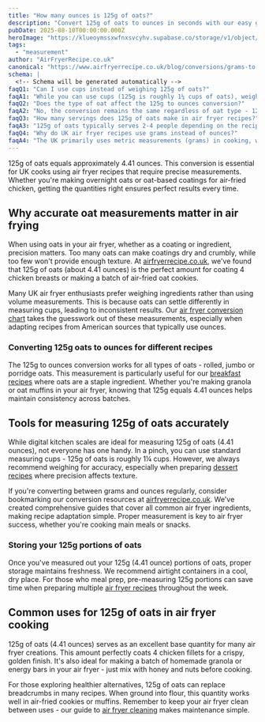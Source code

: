 ```yaml
---
title: "How many ounces is 125g of oats?"
description: "Convert 125g of oats to ounces in seconds with our easy guide. Perfect for air fryer recipes and precise baking measurements."
pubDate: 2025-08-10T00:00:00.000Z
heroImage: "https://klueoymssxwfnxsvcyhv.supabase.co/storage/v1/object/public/Shmucket/how-many-ounces-is-125g-of-oats.webp"
tags:
  - "measurement"
author: "AirFryerRecipe.co.uk"
canonical: "https://www.airfryerrecipe.co.uk/blog/conversions/grams-to-ounces/how-many-ounces-is-125g-of-oats"
schema: |
  <!-- Schema will be generated automatically -->
faqQ1: "Can I use cups instead of weighing 125g of oats?"
faqA1: "While you can use cups (125g is roughly 1¼ cups of oats), weighing is more accurate for consistent results. Oats can settle differently in cups, affecting your recipe outcomes. For air fryer cooking where precision matters, we recommend using digital scales."
faqQ2: "Does the type of oat affect the 125g to ounces conversion?"
faqA2: "No, the conversion remains the same regardless of oat type - 125g always equals about 4.41 ounces. However, different oat varieties (like rolled vs instant) may have slightly different volumes per gram, which is why weighing is preferable for air fryer recipes."
faqQ3: "How many servings does 125g of oats make in air fryer recipes?"
faqA3: "125g of oats typically serves 2-4 people depending on the recipe. For coatings, it covers 4 chicken breasts. For oat-based dishes like granola or cookies, it makes about 12 portions. Check specific recipes on airfryerrecipe.co.uk for exact serving sizes."
faqQ4: "Why do UK air fryer recipes use grams instead of ounces?"
faqA4: "The UK primarily uses metric measurements (grams) in cooking, while ounces are more common in the US. At airfryerrecipe.co.uk, we provide both measurements to cater to all users. Grams offer more precision, which is particularly important for air fryer cooking where quantities affect cooking times and results."
---
```

<p>125g of oats equals approximately 4.41 ounces. This conversion is essential for UK cooks using air fryer recipes that require precise measurements. Whether you're making overnight oats or oat-based coatings for air-fried chicken, getting the quantities right ensures perfect results every time.</p>

<h2>Why accurate oat measurements matter in air frying</h2>
<p>When using oats in your air fryer, whether as a coating or ingredient, precision matters. Too many oats can make coatings dry and crumbly, while too few won't provide enough texture. At <a href=https://www.airfryerrecipe.co.uk/>airfryerrecipe.co.uk</a>, we've found that 125g of oats (about 4.41 ounces) is the perfect amount for coating 4 chicken breasts or making a batch of air-fried oat cookies.</p>

<p>Many UK air fryer enthusiasts prefer weighing ingredients rather than using volume measurements. This is because oats can settle differently in measuring cups, leading to inconsistent results. Our <a href=https://www.airfryerrecipe.co.uk/air-fryer-conversion-chart>air fryer conversion chart</a> takes the guesswork out of these measurements, especially when adapting recipes from American sources that typically use ounces.</p>

<h3>Converting 125g oats to ounces for different recipes</h3>
<p>The 125g to ounces conversion works for all types of oats - rolled, jumbo or porridge oats. This measurement is particularly useful for our <a href=https://www.airfryerrecipe.co.uk/recipe-category/breakfast>breakfast recipes</a> where oats are a staple ingredient. Whether you're making granola or oat muffins in your air fryer, knowing that 125g equals 4.41 ounces helps maintain consistency across batches.</p>

<h2>Tools for measuring 125g of oats accurately</h2>
<p>While digital kitchen scales are ideal for measuring 125g of oats (4.41 ounces), not everyone has one handy. In a pinch, you can use standard measuring cups - 125g of oats is roughly 1¼ cups. However, we always recommend weighing for accuracy, especially when preparing <a href=https://www.airfryerrecipe.co.uk/recipe-category/dessert>dessert recipes</a> where precision affects texture.</p>

<p>If you're converting between grams and ounces regularly, consider bookmarking our conversion resources at <a href=https://www.airfryerrecipe.co.uk/>airfryerrecipe.co.uk</a>. We've created comprehensive guides that cover all common air fryer ingredients, making recipe adaptation simple. Proper measurement is key to air fryer success, whether you're cooking main meals or snacks.</p>

<h3>Storing your 125g portions of oats</h3>
<p>Once you've measured out your 125g (4.41 ounce) portions of oats, proper storage maintains freshness. We recommend airtight containers in a cool, dry place. For those who meal prep, pre-measuring 125g portions can save time when preparing multiple <a href=https://www.airfryerrecipe.co.uk/recipes>air fryer recipes</a> throughout the week.</p>

<h2>Common uses for 125g of oats in air fryer cooking</h2>
<p>125g of oats (4.41 ounces) serves as an excellent base quantity for many air fryer creations. This amount perfectly coats 4 chicken fillets for a crispy, golden finish. It's also ideal for making a batch of homemade granola or energy bars in your air fryer - just mix with honey and nuts before cooking.</p>

<p>For those exploring healthier alternatives, 125g of oats can replace breadcrumbs in many recipes. When ground into flour, this quantity works well in air-fried cookies or muffins. Remember to keep your air fryer clean between uses - our guide to <a href=https://www.airfryerrecipe.co.uk/air-fryer-cleaner>air fryer cleaning</a> makes maintenance simple.</p>
